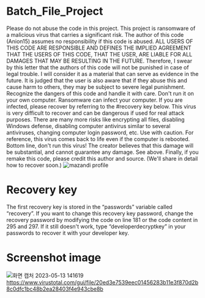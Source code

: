 # Batch_File_Project
Please do not abuse the code in this project.
This project is ransomware of a malicious virus that carries a significant risk.
The author of this code (Anion15) assumes no responsibility if this code is abused.
ALL USERS OF THIS CODE ARE RESPONSIBLE AND DEFINES THE IMPLIED AGREEMENT THAT THE USERS OF THIS CODE, THAT THE USER, ARE LIABLE FOR ALL DAMAGES THAT MAY BE RESULTING IN THE FUTURE.
Therefore, I swear by this letter that the authors of this code will not be punished in case of legal trouble. I will consider it as a material that can serve as evidence in the future.
It is judged that the user is also aware that if they abuse this and cause harm to others, they may be subject to severe legal punishment.
Recognize the dangers of this code and handle it with care.
Don't run it on your own computer. Ransomware can infect your computer. If you are infected, please recover by referring to the #recovery key below.
This virus is very difficult to recover and can be dangerous if used for real attack purposes. There are many more risks like encrypting all files, disabling Windows defense, disabling computer antivirus similar to several antiviruses, changing computer login password, etc. Use with caution. For reference, this virus comes back to life even if the computer is rebooted. Bottom line, don't run this virus! The creator believes that this damage will be substantial, and cannot guarantee any damage. See above.
Finally, if you remake this code, please credit this author and source.
(We'll share in detail how to recover soon.)
 ![mazandi profile](http://mazandi.herokuapp.com/api?handle={handle}&theme=dark)
# Recovery key
The first recovery key is stored in the “passwords” variable called “recovery”. If you want to change this recovery key password, change the recovery password by modifying the code on line 181 or the code content in 295 and 297. If it still doesn't work, type “developerdecryptkey” in your passwords to recover it with your developer key.

# Screenshot image
![화면 캡처 2023-05-13 141619](https://github.com/Anion15/Batch_File_Project/assets/125840838/9f33543d-e4b9-4ea9-8ffd-39aad1b347fe)
https://www.virustotal.com/gui/file/20ed3e7539eec01456283b11e3f870d2b8c0dfc1bc48b2ea28403f4e943cbe8b
